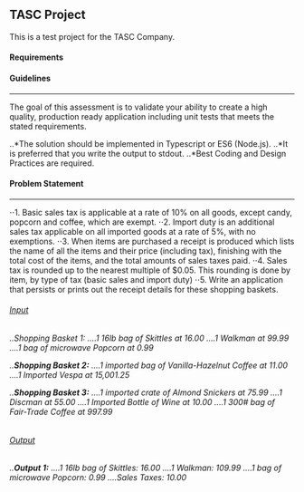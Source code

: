 ## TASC Project
This is a test project for the TASC Company.

#### Requirements

#### Guidelines
---
The goal of this assessment is to validate your ability to create a high quality, production
ready application including unit tests that meets the stated requirements.

..*The solution should be implemented in Typescript or ES6 (Node.js).
..*It is preferred that you write the output to stdout. 
..*Best Coding and Design Practices are required.

#### Problem Statement
---
⋅⋅1.	Basic sales tax is applicable at a rate of 10% on all goods, except candy, popcorn and coffee, which are exempt.
⋅⋅2.	Import duty is an additional sales tax applicable on all imported goods at a rate of 5%, with no exemptions.
⋅⋅3.	When items are purchased a receipt is produced which lists the name of all the items and their price (including tax), finishing with the total cost of the items, and the total amounts of sales taxes paid.
⋅⋅4.	Sales tax is rounded up to the nearest multiple of $0.05. This rounding is done by item, by type of tax (basic sales and import duty)
⋅⋅5.	Write an application that persists or prints out the receipt details for these shopping baskets.

<h6><u>Input</u><h6>
..Shopping Basket 1:
....1 16lb bag of Skittles at 16.00
....1 Walkman at 99.99
....1 bag of microwave Popcorn at 0.99

..<b>Shopping Basket 2:</b>
....1 imported bag of Vanilla-Hazelnut Coffee at 11.00
....1 Imported Vespa at 15,001.25

..<b>Shopping Basket 3:</b>
....1 imported crate of Almond Snickers at 75.99
....1 Discman at 55.00
....1 Imported Bottle of Wine at 10.00
....1 300# bag of Fair-Trade Coffee at 997.99

<h6><u>Output</u><h6>
..<b>Output 1:</b>
....1 16lb bag of Skittles: 16.00
....1 Walkman: 109.99
....1 bag of microwave Popcorn: 0.99
....Sales Taxes: 10.00




